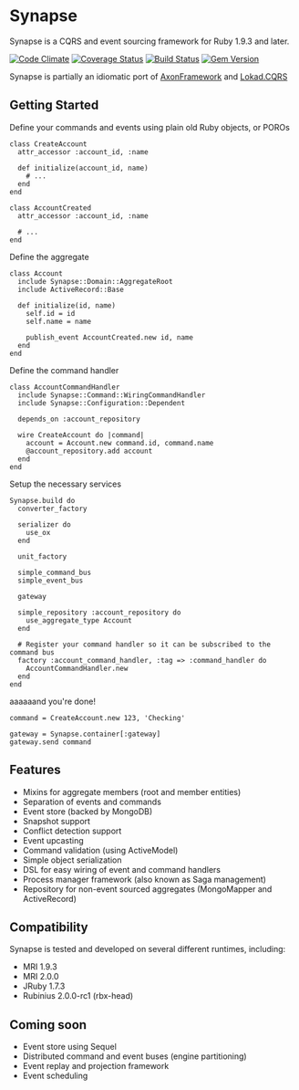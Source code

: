 # Synapse

Synapse is a CQRS and event sourcing framework for Ruby 1.9.3 and later.

[![Code Climate](https://codeclimate.com/github/ianunruh/synapse.png)](https://codeclimate.com/github/ianunruh/synapse)
[![Coverage Status](https://coveralls.io/repos/ianunruh/synapse/badge.png?branch=master)](https://coveralls.io/r/ianunruh/synapse)
[![Build Status](https://travis-ci.org/ianunruh/synapse.png?branch=master)](https://travis-ci.org/ianunruh/synapse)
[![Gem Version](https://badge.fury.io/rb/synapse-core.png)](http://badge.fury.io/rb/synapse-core)

Synapse is partially an idiomatic port of [AxonFramework](http://axonframework.com) and [Lokad.CQRS](http://lokad.github.io/lokad-cqrs)

## Getting Started

Define your commands and events using plain old Ruby objects, or POROs

    class CreateAccount
      attr_accessor :account_id, :name

      def initialize(account_id, name)
        # ...
      end
    end

    class AccountCreated
      attr_accessor :account_id, :name

      # ...
    end

Define the aggregate

    class Account
      include Synapse::Domain::AggregateRoot
      include ActiveRecord::Base

      def initialize(id, name)
        self.id = id
        self.name = name

        publish_event AccountCreated.new id, name
      end
    end

Define the command handler

    class AccountCommandHandler
      include Synapse::Command::WiringCommandHandler
      include Synapse::Configuration::Dependent

      depends_on :account_repository

      wire CreateAccount do |command|
        account = Account.new command.id, command.name
        @account_repository.add account
      end
    end

Setup the necessary services

    Synapse.build do
      converter_factory

      serializer do
        use_ox
      end

      unit_factory

      simple_command_bus
      simple_event_bus

      gateway

      simple_repository :account_repository do
        use_aggregate_type Account
      end

      # Register your command handler so it can be subscribed to the command bus
      factory :account_command_handler, :tag => :command_handler do
        AccountCommandHandler.new
      end
    end

aaaaaand you're done!

    command = CreateAccount.new 123, 'Checking'

    gateway = Synapse.container[:gateway]
    gateway.send command

## Features

- Mixins for aggregate members (root and member entities)
- Separation of events and commands
- Event store (backed by MongoDB)
- Snapshot support
- Conflict detection support
- Event upcasting
- Command validation (using ActiveModel)
- Simple object serialization
- DSL for easy wiring of event and command handlers
- Process manager framework (also known as Saga management)
- Repository for non-event sourced aggregates (MongoMapper and ActiveRecord)

## Compatibility

Synapse is tested and developed on several different runtimes, including:

- MRI 1.9.3
- MRI 2.0.0
- JRuby 1.7.3
- Rubinius 2.0.0-rc1 (rbx-head)

## Coming soon
- Event store using Sequel
- Distributed command and event buses (engine partitioning)
- Event replay and projection framework
- Event scheduling
